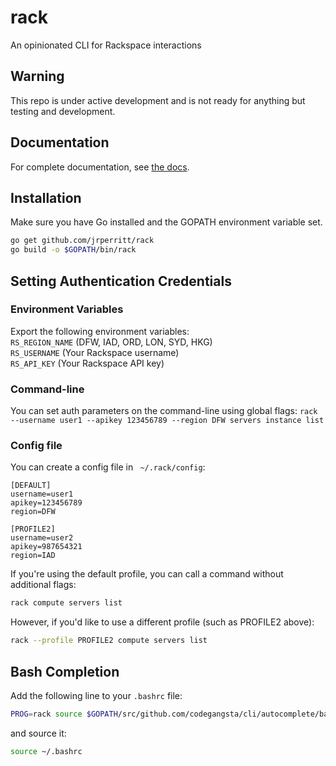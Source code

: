 # rack
An opinionated CLI for Rackspace interactions

## Warning

This repo is under active development and is not ready for anything but testing
and development.

## Documentation

For complete documentation, see [the docs](http://rackspace-cli.readthedocs.org/en/latest/).

## Installation

Make sure you have Go installed and the GOPATH environment variable set.
```sh
go get github.com/jrperritt/rack
go build -o $GOPATH/bin/rack
```

## Setting Authentication Credentials

### Environment Variables
Export the following environment variables:  
`RS_REGION_NAME` (DFW, IAD, ORD, LON, SYD, HKG)  
`RS_USERNAME` (Your Rackspace username)  
`RS_API_KEY` (Your Rackspace API key)  

### Command-line
You can set auth parameters on the command-line using global flags:
`rack --username user1 --apikey 123456789 --region DFW servers instance list`

### Config file
You can create a config file in ` ~/.rack/config`:

```
[DEFAULT]
username=user1
apikey=123456789
region=DFW

[PROFILE2]
username=user2
apikey=987654321
region=IAD
```

If you're using the default profile, you can call a command without additional flags:
```sh
rack compute servers list
```

However, if you'd like to use a different profile (such as PROFILE2 above):
```sh
rack --profile PROFILE2 compute servers list
```


## Bash Completion
Add the following line to your `.bashrc` file:
```sh
PROG=rack source $GOPATH/src/github.com/codegangsta/cli/autocomplete/bash_autocomplete
```
and source it:
```sh
source ~/.bashrc
```

